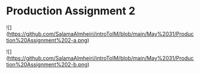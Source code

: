 # Production Assignment 2

![] (https://github.com/SalamaAlmheiri/introToIM/blob/main/May%2031/Production%20Assignment%202-a.png)

![] (https://github.com/SalamaAlmheiri/introToIM/blob/main/May%2031/Production%20Assignment%202-b.png)
